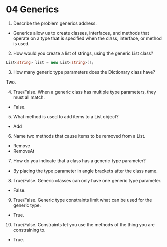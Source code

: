# 04 Generics

1. Describe the problem generics address.

- Generics allow us to create classes, interfaces, and methods that operate on a type that is specified when the class, interface, or method is used.

2. How would you create a list of strings, using the generic List class?

```csharp
List<string> list = new List<string>();
```

3. How many generic type parameters does the Dictionary class have?

Two.

4. True/False. When a generic class has multiple type parameters, they must all match.

- False.


5. What method is used to add items to a List object?

- Add

6. Name two methods that cause items to be removed from a List.

- Remove
- RemoveAt

7. How do you indicate that a class has a generic type parameter?

- By placing the type parameter in angle brackets after the class name.

8. True/False. Generic classes can only have one generic type parameter.

- False.

9. True/False. Generic type constraints limit what can be used for the generic type.

- True.

10. True/False. Constraints let you use the methods of the thing you are constraining to.

- True.
